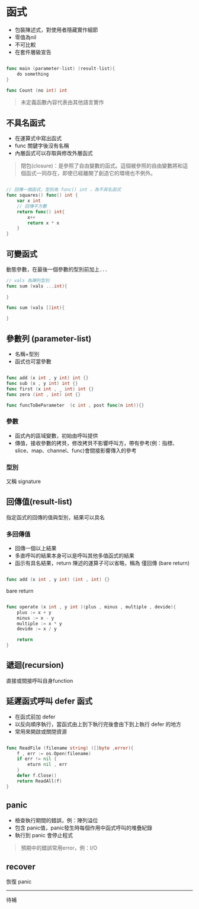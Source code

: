 # 函式

* 包裝陳述式，對使用者隱藏實作細節
* 零值為nil
* 不可比較
* 在套件層級宣告

```go

func main (parameter-list) (result-list){
    do something
}

func Count (no int) int

```

> 未定義函數內容代表由其他語言實作

## 不具名函式

* 在運算式中寫出函式
* func 關鍵字後沒有名稱
* 內層函式可以存取與修改外層函式

> 閉包(closure)：是參照了自由變數的函式。這個被參照的自由變數將和這個函式一同存在，即使已經離開了創造它的環境也不例外。

```go

// 回傳一個函式，型別為 func() int ，為不具名函式
func squares() func() int {
    var x int
    // 回傳平方數
    return func() int{
        x++
        return x * x
    }
}

```

## 可變函式

動態參數，在最後一個參數的型別前加上`...`


```go
// vals 為陣列型別
func sum (vals ...int){
    
}

func sum (vals []int){

}

```

## 參數列 (parameter-list)

* 名稱+型別
* 函式也可當參數

```go

func add (x int , y int) int {}
func sub (x , y int) int {}
func first (x int , _ int) int {}
func zero (int , int) int {}

func funcToBeParameter  (c int , post func(n int)){}

```

### 參數

* 函式內的區域變數，初始由呼叫提供
* 傳值，接收參數的拷貝，修改拷貝不影響呼叫方，帶有參考(例：指標、slice、map、channel、func)會間接影響傳入的參考

### 型別

又稱 signature

## 回傳值(result-list)

指定函式的回傳的值與型別，結果可以具名

### 多回傳值

* 回傳一個以上結果
* 多直呼叫的結果本身可以是呼叫其他多值函式的結果
* 函示有具名結果，return 陳述的運算子可以省略，稱為 僅回傳 (bare return)

```go

func add (x int , y int) (int , int) {}


```

bare return

```go

func operate (x int , y int )(plus , minus , multiple , devide){
    plus := x + y
    minus := x - y
    multiple := x * y
    devide := x / y

    return
}


```

## 遞迴(recursion)

直接或間接呼叫自身function

## 延遲函式呼叫 defer 函式

* 在函式前加 defer
* 以反向順序執行，當函式由上到下執行完後會由下到上執行 defer 的地方
* 常用來開啟或關閉資源

```go

func ReadFile (filename string) ([]byte ,error){
    f , err := os.Open(filename)
    if err != nil {
        eturn nil , err
    }
    defer f.Close()
    return ReadAll(f)
}

```

## panic

* 檢查執行期間的錯誤，例：陣列溢位
* 包含 panic值，panic發生時每個作用中函式呼叫的堆疊紀錄
* 執行到 panic 會停止程式

> 預期中的錯誤常用error，例：I/O


## recover

恢復 panic


------------------
待補